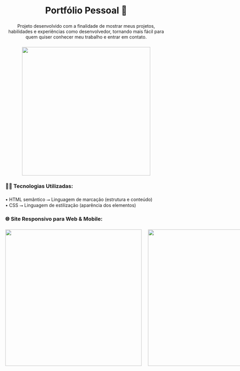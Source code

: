 <h1 align="center">Portfólio Pessoal 📱</h1>

###

<p align="center">Projeto desenvolvido com a finalidade de mostrar meus projetos, habilidades e experiências como desenvolvedor, tornando mais fácil para quem quiser conhecer meu trabalho e entrar em contato.</p>

###

<div align="center">
  <img height="400" src="https://i.imgur.com/gQ1Race.png"  />
</div>

###

<h3 align="left">👨‍💻 Tecnologias Utilizadas:</h3>

###

<p align="left">• HTML semântico ⭢ Linguagem de marcação (estrutura e conteúdo)<br>• CSS ⭢ Linguagem de estilização (aparência dos elementos)</p>

###

<h3 align="left">🌐 Site Responsivo para Web & Mobile:</h3>

###

<div align="left" style="display: flex; gap: 20px;">
  <img height="425" src="https://i.imgur.com/8SgtjaB.png" />
  <img height="425" src="https://i.imgur.com/AKAOeoQ.png" />
</div>
